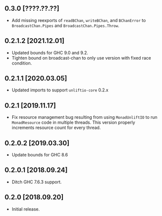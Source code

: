 0.3.0 [????.??.??]
------------------
* Add missing reexports of `readBChan`, `writeBChan`, and `BChanError` to
  `BroadcastChan.Pipes` and `BroadcastChan.Pipes.Throw`.

0.2.1.2 [2021.12.01]
--------------------
* Updated bounds for GHC 9.0 and 9.2.
* Tighten bound on broadcast-chan to only use version with fixed race
  condition.

0.2.1.1 [2020.03.05]
--------------------
* Updated imports to support `unliftio-core` 0.2.x

0.2.1 [2019.11.17]
------------------
* Fix resource management bug resulting from using `MonadUnliftIO` to run
  `MonadResource` code in multiple threads. This version properly increments
  resource count for every thread.

0.2.0.2 [2019.03.30]
--------------------
* Update bounds for GHC 8.6

0.2.0.1 [2018.09.24]
--------------------
* Ditch GHC 7.6.3 support.

0.2.0 [2018.09.20]
------------------
* Initial release.
